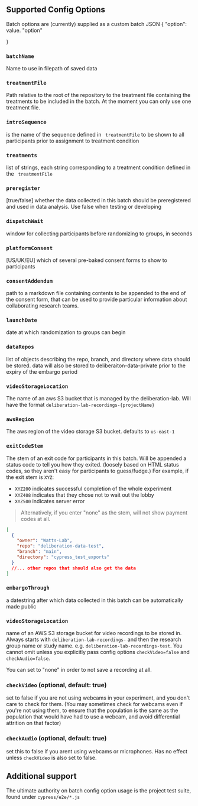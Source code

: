 ## Supported Config Options

Batch options are (currently) supplied as a custom batch JSON
{
"option": value.
"option"

}

### `batchName`

Name to use in filepath of saved data

### `treatmentFile`

Path relative to the root of the repository to the treatment file containing the treatments to be included in the batch. At the moment you can only use one treatment file.

### `introSequence`

is the name of the sequence defined in ` treatmentFile`
to be shown to all participants prior to assignment to treatment condition

### `treatments`

list of strings, each string corresponding to a treatment condition defined in the ` treatmentFile`

### `preregister`

[true/false] whether the data collected in this batch should be preregistered and used in data analysis. Use false when testing or developing

### `dispatchWait`

window for collecting participants before randomizing to groups, in seconds

### `platformConsent`

[US/UK/EU] which of several pre-baked consent forms to show to participants

### `consentAddendum`

path to a markdown file containing contents to be appended to the end of the consent form, that can be used to provide particular information about collaborating research teams.

### `launchDate`

date at which randomization to groups can begin

### `dataRepos`

list of objects describing the repo, branch, and directory where data should be stored. data will also be stored to deliberaiton-data-private prior to the expiry of the embargo period

### `videoStorageLocation`

The name of an aws S3 bucket that is managed by the deliberation-lab. Will have the format `deliberation-lab-recordings-{projectName}`

### `awsRegion`

The aws region of the video storage S3 bucket. defaults to `us-east-1`

### `exitCodeStem`

The stem of an exit code for participants in this batch. Will be appended a status code to tell you how they exited. (loosely based on HTML status codes, so they aren't easy for participants to guess/fudge.) For example, if the exit stem is `XYZ`:

- `XYZ200` indicates successful completion of the whole experiment
- `XYZ408` indicates that they chose not to wait out the lobby
- `XYZ500` indicates server error

> Alternatively, if you enter "none" as the stem, will not show payment codes at all.

```json
[
  {
    "owner": "Watts-Lab",
    "repo": "deliberation-data-test",
    "branch": "main",
    "directory": "cypress_test_exports"
  }
  //... other repos that should also get the data
]
```

### `embargoThrough`

a datestring after which data collected in this batch can be automatically made public

### `videoStorageLocation`

name of an AWS S3 storage bucket for video recordings to be stored in. Always starts with `deliberation-lab-recordings-` and then the research group name or study name. e.g. `deliberation-lab-recordings-test`. You cannot omit unless you explicitly pass config options `checkVideo=false` and `checkAudio=false`.

You can set to "none" in order to not save a recording at all.

### `checkVideo` (optional, default: true)

set to false if you are not using webcams in your experiment, and you don't care to check for them. (You may sometimes check for webcams even if you're not using them, to ensure that the population is the same as the population that would have had to use a webcam, and avoid differential attrition on that factor)

### `checkAudio` (optional, default: true)

set this to false if you arent using webcams or microphones. Has no effect unless `checkVideo` is also set to false.

## Additional support

The ultimate authority on batch config option usage is the project test suite, found under `cypress/e2e/*.js`
